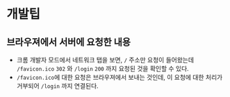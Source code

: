 # 개발팁

## 브라우져에서 서버에 요청한 내용

- 크롬 개발자 모드에서 네트워크 탭을 보면, `/` 주소만 요청이 들어왔는데 `/favicon.ico` `302` 와 `/login` `200` 까지 요청된 것을 확인할 수 있다.
- `/favicon.ico`에 대한 요청은 브라우져에서 보내는 것인데, 이 요청에 대한 처리가 거부되어 `/login` 까지 연결된다.